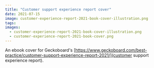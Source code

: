 ```yaml
---
title: "Customer support experience report cover"
date: 2021-07-15
image: customer-experience-report-2021-book-cover-illustration.png
tags:
images:
  - customer-experience-report-2021-book-cover-illustration.png
  - customer-experience-report-2021-book-cover.png
---
```


An ebook cover for Geckoboard's [https://www.geckoboard.com/best-practice/customer-support-experience-report-2021/](customer support experience report).

